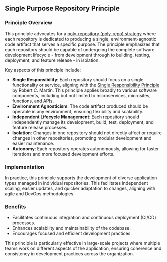 ## Single Purpose Repository Principle

### Principle Overview
This principle advocates for a [poly-repository (poly-repo) strategy](../strategies/poly-git-repo-strategy.md) where each repository is dedicated to producing a single, environment-agnostic code artifact that serves a specific purpose. The principle emphasizes that each repository should be capable of undergoing the complete software development lifecycle - from development through to building, testing, deployment, and feature release - in isolation.

Key aspects of this principle include:
- **Single Responsibility**: Each repository should focus on a single functionality or service, aligning with the [Single Responsibility Principle](https://en.wikipedia.org/wiki/Single-responsibility_principle) by Robert C. Martin. This principle applies broadly to various software components, including but not limited to microservices, microsites, functions, and APIs.
- **Environment Agnosticism**: The code artifact produced should be operable in any environment, ensuring flexibility and scalability.
- **Independent Lifecycle Management**: Each repository should independently manage its development, build, test, deployment, and feature release processes.
- **Isolation**: Changes in one repository should not directly affect or require changes in other repositories, promoting modular development and easier maintenance.
- **Autonomy**: Each repository operates autonomously, allowing for faster iterations and more focused development efforts.

### Implementation
In practice, this principle supports the development of diverse application types managed in individual repositories. This facilitates independent scaling, easier updates, and quicker adaptation to changes, aligning with agile and DevOps methodologies.

### Benefits
- Facilitates continuous integration and continuous deployment (CI/CD) processes.
- Enhances scalability and maintainability of the codebase.
- Encourages focused and efficient development practices.

This principle is particularly effective in large-scale projects where multiple teams work on different aspects of the application, ensuring coherence and consistency in development practices across the organization.
